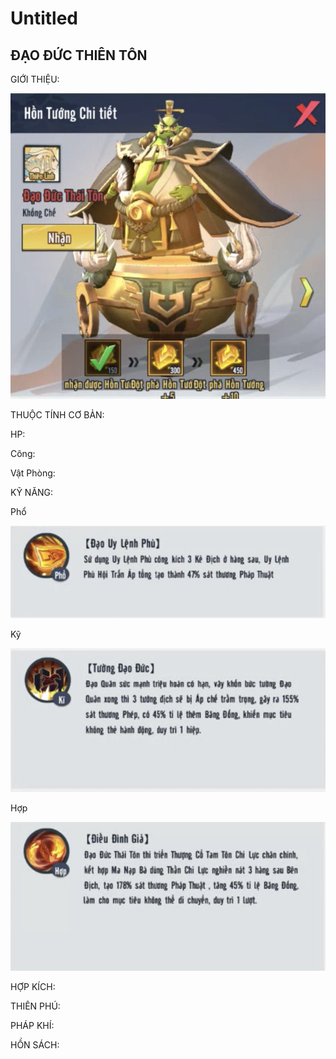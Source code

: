 # Untitled

## ĐẠO ĐỨC THIÊN TÔN

GIỚI THIỆU:

![](.gitbook/assets/0.png)

THUỘC TÍNH CƠ BẢN:

HP:

Công:

Vật Phòng:

KỸ NĂNG:

Phổ

![](.gitbook/assets/1.png)

Kỹ

![](.gitbook/assets/2.png)

Hợp

![](.gitbook/assets/3.png)

HỢP KÍCH:

THIÊN PHÚ:

PHÁP KHÍ:

HỒN SÁCH:

